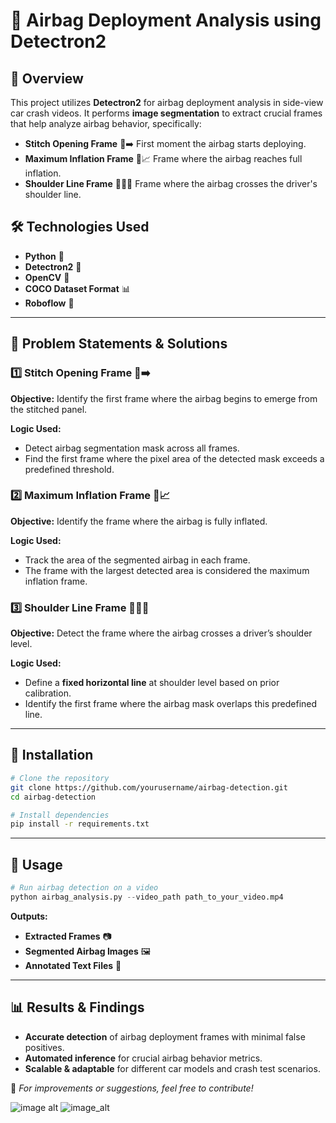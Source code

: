 # 🚗 Airbag Deployment Analysis using Detectron2

## 📌 Overview
This project utilizes **Detectron2** for airbag deployment analysis in side-view car crash videos. It performs **image segmentation** to extract crucial frames that help analyze airbag behavior, specifically:

- **Stitch Opening Frame** 🧵➡️ First moment the airbag starts deploying.
- **Maximum Inflation Frame** 🎈📈 Frame where the airbag reaches full inflation.
- **Shoulder Line Frame** 🏋️‍♂️📏 Frame where the airbag crosses the driver's shoulder line.

## 🛠️ Technologies Used
- **Python** 🐍
- **Detectron2** 🧠
- **OpenCV** 🎥
- **COCO Dataset Format** 📊
- **Roboflow** 🤖

---

## 🚀 Problem Statements & Solutions

### 1️⃣ Stitch Opening Frame 🧵➡️
**Objective:** Identify the first frame where the airbag begins to emerge from the stitched panel.

**Logic Used:**
- Detect airbag segmentation mask across all frames.
- Find the first frame where the pixel area of the detected mask exceeds a predefined threshold.

### 2️⃣ Maximum Inflation Frame 🎈📈
**Objective:** Identify the frame where the airbag is fully inflated.

**Logic Used:**
- Track the area of the segmented airbag in each frame.
- The frame with the largest detected area is considered the maximum inflation frame.

### 3️⃣ Shoulder Line Frame 🏋️‍♂️📏
**Objective:** Detect the frame where the airbag crosses a driver’s shoulder level.

**Logic Used:**
- Define a **fixed horizontal line** at shoulder level based on prior calibration.
- Identify the first frame where the airbag mask overlaps this predefined line.

---

## 🔧 Installation
```bash
# Clone the repository
git clone https://github.com/yourusername/airbag-detection.git
cd airbag-detection

# Install dependencies
pip install -r requirements.txt
```

---

## 📌 Usage
```python
# Run airbag detection on a video
python airbag_analysis.py --video_path path_to_your_video.mp4
```

**Outputs:**
- **Extracted Frames** 📷
- **Segmented Airbag Images** 🖼️
- **Annotated Text Files** 📜

---

## 📊 Results & Findings
- **Accurate detection** of airbag deployment frames with minimal false positives.
- **Automated inference** for crucial airbag behavior metrics.
- **Scalable & adaptable** for different car models and crash test scenarios.

📩 *For improvements or suggestions, feel free to contribute!*



![image alt](https://github.com/user-attachments/assets/a99a6e76-c9ec-44c5-adfe-67c53a9d0cfc)
![image_alt](https://github.com/user-attachments/assets/c43e1803-d642-43da-8865-c0ca841a9cd8)


